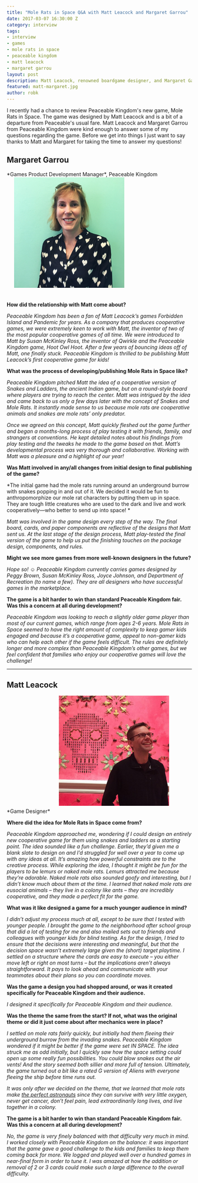 ```yaml
---
title: "Mole Rats in Space Q&A with Matt Leacock and Margaret Garrou"
date: 2017-03-07 16:30:00 Z
category: interview
tags:
- interview
- games
- mole rats in space
- peaceable kingdom
- matt leacock
- margaret garrou
layout: post
description: Matt Leacock, renowned boardgame designer, and Margaret Garrou from Peaceable Kingdom answer some of my questions about Mole Rats in Space.
featured: matt-margaret.jpg
author: robk
---
```


I recently had a chance to review Peaceable Kingdom's new game, Mole Rats in Space. The game was designed by Matt Leacock and is a bit of a departure from Peaceable's usual fare. Matt Leacock and Margaret Garrou from Peaceable Kingdom were kind enough to answer some of my questions regarding the game. Before we get into things I just want to say thanks to Matt and Margaret for taking the time to answer my questions!

<h2>Margaret Garrou</h2>
*Games Product Development Manager*, Peaceable Kingdom
<img src="/images/interviews/margaret-garrou.jpg" width="300" class="float-right" alt="Margaret Garrou" style="margin-left: 20px;margin-bottom:20px;"/>

**How did the relationship with Matt come about?**

*Peaceable Kingdom has been a fan of Matt Leacock’s games Forbidden Island and Pandemic for years. As a company that produces cooperative games, we were extremely keen to work with Matt, the inventor of two of the most popular cooperative games of all time. We were introduced to Matt by Susan McKinley Ross, the inventor of Qwirkle and the Peaceable Kingdom game, Hoot Owl Hoot. After a few years of bouncing ideas off of Matt, one finally stuck. Peaceable Kingdom is thrilled to be publishing Matt Leacock’s first cooperative game for kids!*

**What was the process of developing/publishing Mole Rats in Space like?**

*Peaceable Kingdom pitched Matt the idea of a cooperative version of Snakes and Ladders, the ancient Indian game, but on a round-style board where players are trying to reach the center. Matt was intrigued by the idea and came back to us only a few days later with the concept of Snakes and Mole Rats. It instantly made sense to us because mole rats are cooperative animals and snakes are mole rats’ only predator.*

*Once we agreed on this concept, Matt quickly fleshed out the game further and began a months-long process of play testing it with friends, family, and strangers at conventions. He kept detailed notes about his findings from play testing and the tweaks he made to the game based on that. Matt’s developmental process was very thorough and collaborative. Working with Matt was a pleasure and a highlight of our year!*

**Was Matt involved in any/all changes from initial design to final publishing of the game?**

*The initial game had the mole rats running around an underground burrow with snakes popping in and out of it. We decided it would be fun to anthropomorphize our mole rat characters by putting them up in space. They are tough little creatures who are used to the dark and live and work cooperatively—who better to send up into space! *

*Matt was involved in the game design every step of the way.  The final board, cards, and paper components are reflective of the designs that Matt sent us. At the last stage of the design process, Matt play-tested the final version of the game to help us put the finishing touches on the package design, components, and rules.*

**Might we see more games from more well-known designers in the future?**

*Hope so! ☺ Peaceable Kingdom currently carries games designed by Peggy Brown, Susan McKinley Ross, Joyce Johnson, and Department of Recreation (to name a few). They are all designers who have successful games in the marketplace.*

**The game is a bit harder to win than standard Peaceable Kingdom fair. Was this a concern at all during development?**

*Peaceable Kingdom was looking to reach a slightly older game player than most of our current games, which range from ages 2-6 years. Mole Rats in Space seemed to have the right amount of complexity to keep gamer kids engaged and because it’s a cooperative game, appeal to non-gamer kids who can help each other if the game feels difficult. The rules are definitely longer and more complex than Peaceable Kingdom’s other games, but we feel confident that families who enjoy our cooperative games will love the challenge!*


---


<h2>Matt Leacock</h2>
*Game Designer*
<img src="/images/interviews/matt-leacock.jpg" width="300" class="float-right" alt="Matt Leacock" style="margin-left: 20px;margin-bottom:20px;"/>

**Where did the idea for Mole Rats in Space come from?**

*Peaceable Kingdom approached me, wondering if I could design an entirely new cooperative game for them using snakes and ladders as a starting point. The idea sounded like a fun challenge. Earlier, they’d given me a blank slate to design on and I’d struggled for well over a year to come up with any ideas at all. It’s amazing how powerful constraints are to the creative process. While exploring the idea, I thought it might be fun for the players to be lemurs or naked mole rats. Lemurs attracted me because they’re adorable. Naked mole rats also sounded goofy and interesting, but I didn’t know much about them at the time. I learned that naked mole rats are eusocial animals – they live in a colony like ants – they are incredibly cooperative, and they made a perfect fit for the game.*

**What was it like designed a game for a much younger audience in mind?**

*I didn’t adjust my process much at all, except to be sure that I tested with younger people. I brought the game to the neighborhood after school group that did a lot of testing for me and also mailed sets out to friends and colleagues with younger kids for blind testing. As for the design, I tried to ensure that the decisions were interesting and meaningful, but that the decision space wasn’t extremely large given the (short) target playtime. I settled on a structure where the cards are easy to execute – you either move left or right on most turns – but the implications aren’t always straightforward. It pays to look ahead and communicate with your teammates about their plans so you can coordinate moves.*

**Was the game a design you had shopped around, or was it created specifically for Peaceable Kingdom and their audience.**

*I designed it specifically for Peaceable Kingdom and their audience.*

**Was the theme the same from the start? If not, what was the original theme or did it just come about after mechanics were in place?**

*I settled on mole rats fairly quickly, but initially had them fleeing their underground burrow from the invading snakes. Peaceable Kingdom wondered if it might be better if the game were set IN SPACE. The idea struck me as odd initially, but I quickly saw how the space setting could open up some really fun possibilities. You could blow snakes out the air vents! And the story seemed both sillier and more full of tension. Ultimately, the game turned out a bit like a rated G version of Aliens with everyone fleeing the ship before time runs out.*

*It was only after we decided on the theme, that we learned that mole rats make [the perfect astronauts](https://medium.com/@mslopatto/lets-build-a-naked-mole-rat-colony-in-space-988ed463dbd7#.rtfd4hfcb) since they can survive with very little oxygen, never get cancer, don’t feel pain, lead extraordinarily long lives, and live together in a colony.*

**The game is a bit harder to win than standard Peaceable Kingdom fair. Was this a concern at all during development?**

*No, the game is very finely balanced with that difficulty very much in mind. I worked closely with Peaceable Kingdom on the balance: it was important that the game gave a good challenge to the kids and families to keep them coming back for more. We logged and played well over a hundred games in near-final form in order to tune it. I was amazed at how the addition or removal of 2 or 3 cards could make such a large difference to the overall difficulty.*
